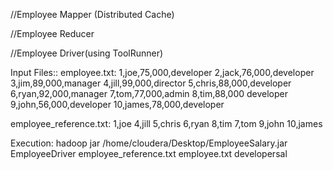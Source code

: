 //Employee Mapper (Distributed Cache)

//Employee Reducer

//Employee Driver(using ToolRunner)

Input Files::
employee.txt:
1,joe,75,000,developer
2,jack,76,000,developer
3,jim,89,000,manager
4,jill,99,000,director
5,chris,88,000,developer
6,ryan,92,000,manager
7,tom,77,000,admin
8,tim,88,000 developer
9,john,56,000,developer
10,james,78,000,developer

employee_reference.txt:
1,joe
4,jill
5,chris
6,ryan
8,tim
7,tom
9,john
10,james

Execution:
hadoop jar /home/cloudera/Desktop/EmployeeSalary.jar EmployeeDriver employee_reference.txt employee.txt developersal
